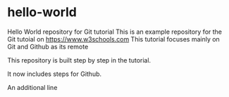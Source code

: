 # hello-world
Hello World repository for Git tutorial
This is an example repository for the Git tutoial on https://www.w3schools.com
This tutorial focuses mainly on Git and Github as its remote

This repository is built step by step in the tutorial.

It now includes steps for Github.

An additional line
